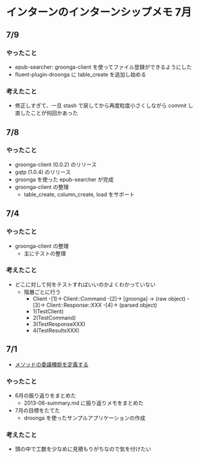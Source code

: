 # インターンのインターンシップメモ 7月

## 7/9

### やったこと
- epub-searcher: groonga-client を使ってファイル登録ができるようにした
- fluent-plugin-droonga に table_create を追加し始める

### 考えたこと
- 修正しすぎて、一旦 stash で戻してから再度粒度小さくしながら commit し直したことが何回かあった

## 7/8

### やったこと
- groonga-client (0.0.2) のリリース
- gqtp (1.0.4) のリリース
- groonga を使った epub-searcher が完成
- groonga-client の整理
    - table_create, column_create, load をサポート

## 7/4

### やったこと
- groonga-client の整理
    - 主にテストの整理

### 考えたこと
- どこに対して何をテストすればいいのかよくわかっていない
    - 階層ごとに行う
        - Client -[1]-> Client::Command -[2]-> [groonga] -> (raw object) -[3]-> Client::Response::XXX -[4]-> (parsed object)
        - 1(TestClient)
        - 2(TestCommand)
        - 3(TestResponseXXX)
        - 4(TestResultsXXX)

## 7/1
- [メソッドの委譲機能を定義する](http://magazine.rubyist.net/?0012-BundledLibraries)

### やったこと
- 6月の振り返りをまとめた
    - 2013-06-summary.md に振り返りメモをまとめた
- 7月の目標をたてた
    - droonga を使ったサンプルアプリケーションの作成

### 考えたこと
- 頭の中で工数を少なめに見積もりがちなので気を付けたい

